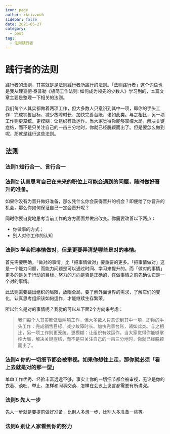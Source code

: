 ```yaml
---
icon: page
author: xkrivzooh
sidebar: false
date: 2021-05-27
category:
  - post
tag:
  - 法则践行者
---
```


# 践行者的法则

践行者的法则，其实就是是法则践行者所践行的法则。「法则践行者」这个词语也是我从理查德·泰普勒《极简工作法则: 如何成为领先的少数人》学习到的，本篇文章主要是整理一下相关的法则。

我们每个人其实都做着两项工作，但大多数人只意识到其中一项，即你的手头工作：完成销售目标、减少故障时长、加快完善台账，诸如此类。与之相比，另一项工作则更笼统、更模糊：让组织有效运作。当大家觉得你能够掌控大局，解决关键症结，而不是只关注自己的一亩三分地时，你就已经脱颖而出了。但是要怎么做到呢，那就是践行这些法则。

## 法则

### 法则1 知行合一、言行合一

### 法则2 认真思考自己在未来的职位上可能会遇到的问题，随时做好晋升的准备。

如果你没有为晋升做好准备，那么凭什么你会获得晋升的机会？即便给了你晋升的机会，那么你如何保证自己一定会晋升呢？

同时你要自觉地思考当前工作的方方面面并做出改变。你需要改善以下两点：

- 你做事的方式；
- 别人对你工作的认知

### 法则3 学会把事情做对，但是更要弄清楚哪些是对的事情。

首先需要明确，「做对的事情」比「把事情做对」要重要的更多。「把事情做对」这是一个能力问题，而能力问题是可以通过时间、学习来提升的。而「做对的事情」更多的是关于行动的目标、努力的方向是否是正确的，在做事情之前先确认它是一个对的事情。

此法则需要跳出组织的局限，放眼全局，要了解外面世界的需求，了解它们的变化，认真思考组织该如何运作，才能继续生存繁荣。

所以什么是对的事情呢？我觉的可以从下面2个方向来考虑：

> 我们每个人其实都做着两项工作，但大多数人只意识到其中一项，即你的手头工作：完成销售目标、减少故障时长、加快完善台账，诸如此类。与之相比，另一项工作则更笼统、更模糊：让组织有效运作。当大家觉得你能够掌控大局，解决关键症结，而不是只关注自己的一亩三分地时，你就已经脱颖而出了。

### 法则4 你的一切细节都会被审视。如果你想往上走，那你就必须「看上去就是对的那一型」

单单工作优秀、经验丰富远远不够，事实上你的一切细节都会被审视，无论是你的衣着、谈吐、举止、怎样和同事交谈、怎样在会议上发言都需要有所讲究。

### 法则5 先人一步

先人一步就是要提前做好准备，比别人多想一步，比别人多准备一些等。

### 法则6 别让人家看到你的努力




<!-- @include: ../scaffolds/post_footer.md -->

